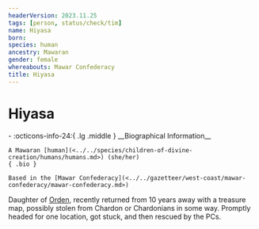 ```yaml
---
headerVersion: 2023.11.25
tags: [person, status/check/tim]
name: Hiyasa
born:
species: human
ancestry: Mawaran
gender: female
whereabouts: Mawar Confederacy
title: Hiyasa
---
```

# Hiyasa
<div class="grid cards ext-narrow-margin ext-one-column" markdown>
- :octicons-info-24:{ .lg .middle } __Biographical Information__

    A Mawaran [human](<../../species/children-of-divine-creation/humans/humans.md>) (she/her)  
    { .bio }

    Based in the [Mawar Confederacy](<../../gazetteer/west-coast/mawar-confederacy/mawar-confederacy.md>)
</div>




Daughter of [Orden](<./orden.md>), recently returned from 10 years away with a treasure map, possibly stolen from Chardon or Chardonians in some way. Promptly headed for one location, got stuck, and then rescued by the PCs.